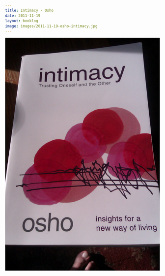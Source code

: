 ```yaml
---
title: Intimacy - Osho
date: 2011-11-19
layout: booklog
image: images/2011-11-19-osho-intimacy.jpg
---
```

![Intimacy - Osho](images/2011-11-19-osho-intimacy.jpg)
